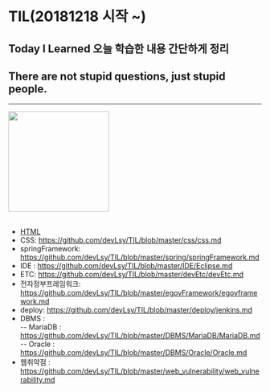 # TIL(20181218 시작 ~)
## Today I Learned 오늘 학습한 내용 간단하게 정리
## There are not stupid questions, just stupid people.
---------------------------------------------------------
<div>
<img src="https://user-images.githubusercontent.com/44331989/50150424-4b9de380-0301-11e9-9e79-41e6595fe8ba.png" width="200">  
</div> <br>

* [HTML](https://github.com/devLsy/TIL/blob/master/HTML/HTML.md)
* CSS: https://github.com/devLsy/TIL/blob/master/css/css.md </h3> <br>
* springFramework: https://github.com/devLsy/TIL/blob/master/spring/springFramework.md </h3> <br>
* IDE : https://github.com/devLsy/TIL/blob/master/IDE/Eclipse.md <br>
* ETC: https://github.com/devLsy/TIL/blob/master/devEtc/devEtc.md </h3> <br>
* 전자정부프레임워크: https://github.com/devLsy/TIL/blob/master/egovFramework/egovframework.md </h3> <br>
* deploy: https://github.com/devLsy/TIL/blob/master/deploy/jenkins.md </h3> <br>
* DBMS : <br>
-- MariaDB : https://github.com/devLsy/TIL/blob/master/DBMS/MariaDB/MariaDB.md <br>
-- Oracle : https://github.com/devLsy/TIL/blob/master/DBMS/Oracle/Oracle.md <br>
* 웹취약점 : https://github.com/devLsy/TIL/blob/master/web_vulnerability/web_vulnerability.md <br>




